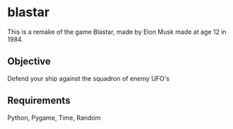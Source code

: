 # blastar
This is a remake of the game Blastar, made by Elon Musk made at age 12 in 1984.

## Objective
Defend your ship against the squadron of enemy UFO's

## Requirements
Python, Pygame, Time, Random
